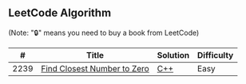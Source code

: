 ## LeetCode Algorithm

(Note: "🔒" means you need to buy a book from LeetCode)

| # | Title | Solution | Difficulty |
|---| ----- | -------- | ---------- |
| 2239 | [Find Closest Number to Zero](https://leetcode.com/problems/find-closest-number-to-zero/description/) | [C++](https://github.com/kyujin-c/LeetCode/blob/main/algorithms/FindClosestNumberToZero.cpp) | Easy |
